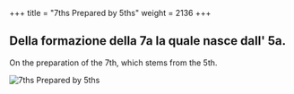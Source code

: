 +++
title = "7ths Prepared by 5ths"
weight = 2136
+++

## Della formazione della 7a la quale nasce dall' 5a.

On the preparation of the 7th, which stems from the 5th.

![7ths Prepared by 5ths](/img/06DurReg.jpg)
